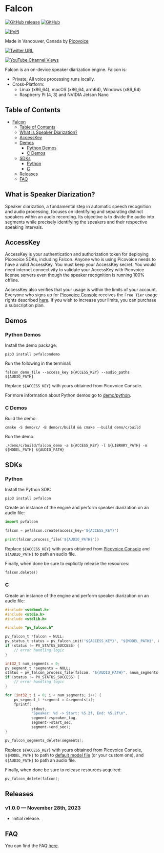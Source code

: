 # Falcon

[![GitHub release](https://img.shields.io/github/v/tag/Picovoice/falcon.svg)](https://github.com/Picovoice/falcon/releases)
[![GitHub](https://img.shields.io/github/license/Picovoice/falcon)](https://github.com/Picovoice/falcon/)

[![PyPI](https://img.shields.io/pypi/v/pvfalcon)](https://pypi.org/project/pvfalcon/)

Made in Vancouver, Canada by [Picovoice](https://picovoice.ai)

<!-- markdown-link-check-disable -->
[![Twitter URL](https://img.shields.io/twitter/url?label=%40AiPicovoice&style=social&url=https%3A%2F%2Ftwitter.com%2FAiPicovoice)](https://twitter.com/AiPicovoice)
<!-- markdown-link-check-enable -->
[![YouTube Channel Views](https://img.shields.io/youtube/channel/views/UCAdi9sTCXLosG1XeqDwLx7w?label=YouTube&style=social)](https://www.youtube.com/channel/UCAdi9sTCXLosG1XeqDwLx7w)

Falcon is an on-device speaker diarization engine. Falcon is:

- Private; All voice processing runs locally.
- Cross-Platform:
    - Linux (x86_64), macOS (x86_64, arm64), Windows (x86_64)
    - Raspberry Pi (4, 3) and NVIDIA Jetson Nano

## Table of Contents

- [Falcon](#falcon)
    - [Table of Contents](#table-of-contents)
    - [What is Speaker Diarization?](#what-is-speaker-diarization)
    - [AccessKey](#accesskey)
    - [Demos](#demos)
        - [Python Demos](#python-demos)
        - [C Demos](#c-demos)
    - [SDKs](#sdks)
        - [Python](#python)
        - [C](#c)
    - [Releases](#releases)
    - [FAQ](#faq)

## What is Speaker Diarization?

Speaker diarization, a fundamental step in automatic speech recognition and audio processing, focuses on identifying and
separating distinct speakers within an audio recording. Its objective is to divide the audio into segments while
precisely identifying the speakers and their respective speaking intervals.

## AccessKey

AccessKey is your authentication and authorization token for deploying Picovoice SDKs, including Falcon. Anyone who is
using Picovoice needs to have a valid AccessKey. You must keep your AccessKey secret. You would need internet
connectivity to validate your AccessKey with Picovoice license servers even though the speaker recognition is running
100% offline.

AccessKey also verifies that your usage is within the limits of your account. Everyone who signs up for
[Picovoice Console](https://console.picovoice.ai/) receives the `Free Tier` usage rights described
[here](https://picovoice.ai/pricing/). If you wish to increase your limits, you can purchase a subscription plan.

## Demos

### Python Demos

Install the demo package:

```console
pip3 install pvfalcondemo
```

Run the following in the terminal:

```console
falcon_demo_file --access_key ${ACCESS_KEY} --audio_paths ${AUDIO_PATH}
```

Replace `${ACCESS_KEY}` with yours obtained from Picovoice Console.

For more information about Python demos go to [demo/python](./demo/python).

### C Demos

Build the demo:

```console
cmake -S demo/c/ -B demo/c/build && cmake --build demo/c/build
```

Run the demo:

```console
./demo/c/build/falcon_demo -a ${ACCESS_KEY} -l ${LIBRARY_PATH} -m ${MODEL_PATH} ${AUDIO_PATH}
```

## SDKs

### Python

Install the Python SDK:

```console
pip3 install pvfalcon
```

Create an instance of the engine and perform speaker diarization on an audio file:

```python
import pvfalcon

falcon = pvfalcon.create(access_key='${ACCESS_KEY}')

print(falcon.process_file('${AUDIO_PATH}'))
```

Replace `${ACCESS_KEY}` with yours obtained from [Picovoice Console](https://console.picovoice.ai/) and
`${AUDIO_PATH}` to path an audio file.

Finally, when done be sure to explicitly release the resources:

```python
falcon.delete()
```

### C

Create an instance of the engine and perform speaker diarization on an audio file:

```c
#include <stdbool.h>
#include <stdio.h>
#include <stdlib.h>

#include "pv_falcon.h"

pv_falcon_t *falcon = NULL;
pv_status_t status = pv_falcon_init("${ACCESS_KEY}", "${MODEL_PATH}", &falcon);
if (status != PV_STATUS_SUCCESS) {
    // error handling logic
}

int32_t num_segments = 0;
pv_segment_t *segments = NULL;
status = pv_falcon_process_file(falcon, "${AUDIO_PATH}", &num_segments, &segments);
if (status != PV_STATUS_SUCCESS) {
    // error handling logic
}

for (int32_t i = 0; i < num_segments; i++) {
    pv_segment_t *segment = &segments[i];
    fprintf(
            stdout,
            "Speaker: %d -> Start: %5.2f, End: %5.2f\n",
            segment->speaker_tag,
            segment->start_sec,
            segment->end_sec);
}

pv_falcon_segments_delete(segments);
```

Replace `${ACCESS_KEY}` with yours obtained from Picovoice Console, `${MODEL_PATH}` to path to
[default model file](./lib/common/falcon_params.pv) (or your custom one), and `${AUDIO_PATH}` to path an audio file.

Finally, when done be sure to release resources acquired:

```c
pv_falcon_delete(falcon);
```

## Releases

### v1.0.0 — November 28th, 2023

- Initial release.

## FAQ

You can find the FAQ [here](https://picovoice.ai/docs/faq/general/).
